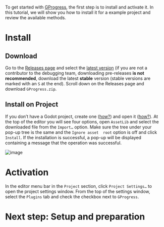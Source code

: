 To get started with [GProgress](https://mkh-user.github.io/GProgress/), the first step is to install and activate it. 
In this tutorial, we will show you how to install it for a example project and review the available methods.

# Install
## Download
Go to the [Releases page](https://github.com/mkh-user/GProgress/releases) and select the 
[latest version](https://github.com/mkh-user/GProgress/releases/latest) (if you are not a contributor to the debugging team,
downloading pre-releases **is not recommended**, download the latest **stable** version (stable versions are marked with an `S` at the end). 
Scroll down on the Releases page and download `GProgress.zip`.

## Install on Project
If you don’t have a Godot project, create one 
([how?](https://docs.godotengine.org/en/stable/getting_started/first_2d_game/01.project_setup.html#setting-up-the-project)) and open it 
([how?](https://school.gdquest.com/user_guides/opening_a_project_in_godot)). At the top of the editor you will see four options, open 
`AssetLib` and select the downloaded file from the `Import…` option. Make sure the tree under your pop-up tree is the same and the `Ignore asset 
root` option is off and click `Install`. If the installation is successful, a pop-up will be displayed containing a message that the operation was 
successful.

![image](https://github.com/user-attachments/assets/af58097f-4721-4b35-9f1d-4fad09863a6d)

# Activation
In the editor menu bar in the `Project` section, click `Project Settings…` to open the project settings window. From the top of the settings window, 
select the `Plugins` tab and check the checkbox next to `GProgress`.

# Next step: Setup and preparation
